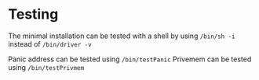 # Testing

The minimal installation can be tested with a shell by using 
`/bin/sh -i` instead of `/bin/driver -v` 

Panic address can be tested using `/bin/testPanic`
Privemem can be tested using `/bin/testPrivmem`

